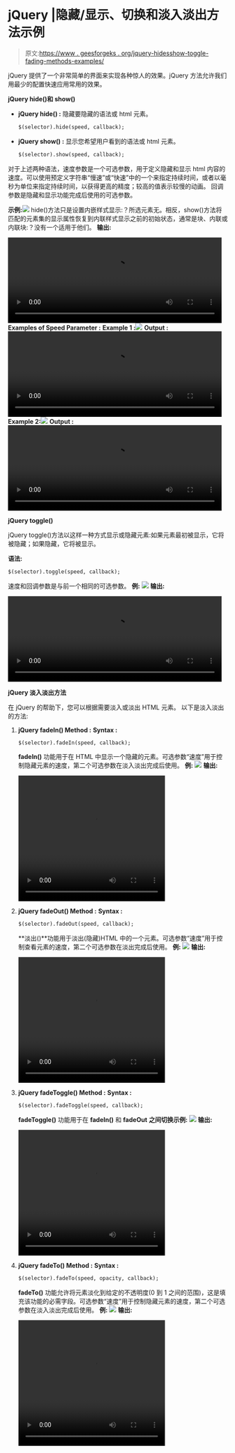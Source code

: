 # jQuery |隐藏/显示、切换和淡入淡出方法示例

> 原文:[https://www . geesforgeks . org/jquery-hidesshow-toggle-fading-methods-examples/](https://www.geeksforgeeks.org/jquery-hideshow-toggle-fading-methods-examples/)

jQuery 提供了一个非常简单的界面来实现各种惊人的效果。jQuery 方法允许我们用最少的配置快速应用常用的效果。

**jQuery hide()和 show()**

*   **jQuery hide() :** 隐藏要隐藏的语法或 html 元素。

    ```html
    $(selector).hide(speed, callback);
    ```

*   **jQuery show() :** 显示您希望用户看到的语法或 html 元素。

    ```html
    $(selector).show(speed, callback);
    ```

对于上述两种语法，速度参数是一个可选参数，用于定义隐藏和显示 html 内容的速度。可以使用预定义字符串“慢速”或“快速”中的一个来指定持续时间，或者以毫秒为单位来指定持续时间，以获得更高的精度；较高的值表示较慢的动画。
回调参数是隐藏和显示功能完成后使用的可选参数。

**示例:**![](img/ccd6debc5ac8f6d5cf9b2d820038e7f7.png)
hide()方法只是设置内嵌样式显示:？所选元素无。相反，show()方法将匹配的元素集的显示属性恢复到内联样式显示之前的初始状态，通常是块、内联或内联块:？没有一个适用于他们。
**输出:**

<video class="wp-video-shortcode" id="video-199634-1" width="490" height="196" preload="metadata" controls=""><source type="video/webm" src="https://media.geeksforgeeks.org/wp-content/uploads/1.webm?_=1">[https://media.geeksforgeeks.org/wp-content/uploads/1.webm](https://media.geeksforgeeks.org/wp-content/uploads/1.webm)</video>
**Examples of Speed Parameter :**
**Example 1 :**![](img/8d7c409d3dbb1d08a50f78124af3d005.png)
**Output :**<video class="wp-video-shortcode" id="video-199634-2" width="490" height="196" preload="metadata" controls=""><source type="video/webm" src="https://media.geeksforgeeks.org/wp-content/uploads/2.webm?_=2">[https://media.geeksforgeeks.org/wp-content/uploads/2.webm](https://media.geeksforgeeks.org/wp-content/uploads/2.webm)</video>
**Example 2:**![](img/6b1ce53db2075183e97b758df410a0ac.png)
**Output :**<video class="wp-video-shortcode" id="video-199634-3" width="490" height="196" preload="metadata" controls=""><source type="video/webm" src="https://media.geeksforgeeks.org/wp-content/uploads/3.webm?_=3">[https://media.geeksforgeeks.org/wp-content/uploads/3.webm](https://media.geeksforgeeks.org/wp-content/uploads/3.webm)</video>

**jQuery toggle()**

jQuery toggle()方法以这样一种方式显示或隐藏元素:如果元素最初被显示，它将被隐藏；如果隐藏，它将被显示。

**语法:**

```html
$(selector).toggle(speed, callback);
```

速度和回调参数是与前一个相同的可选参数。
**例:** ![](img/c8d43032d3031ccfd2e8034467edd855.png)
**输出:**

<video class="wp-video-shortcode" id="video-199634-4" width="490" height="196" preload="metadata" controls=""><source type="video/webm" src="https://media.geeksforgeeks.org/wp-content/uploads/4.webm?_=4">[https://media.geeksforgeeks.org/wp-content/uploads/4.webm](https://media.geeksforgeeks.org/wp-content/uploads/4.webm)</video>

**jQuery 淡入淡出方法**

在 jQuery 的帮助下，您可以根据需要淡入或淡出 HTML 元素。
以下是淡入淡出的方法:

1.  **jQuery fadeIn() Method :**
    **Syntax :**

    ```html
    $(selector).fadeIn(speed, callback);
    ```

    **fadeIn()** 功能用于在 HTML 中显示一个隐藏的元素。可选参数“速度”用于控制隐藏元素的速度，第二个可选参数在淡入淡出完成后使用。
    **例:** ![](img/c789ef2a9b0a1e5014d0febbbfff4885.png)
    **输出:**

    <video class="wp-video-shortcode" id="video-199634-5" width="336" height="288" preload="metadata" controls=""><source type="video/webm" src="https://media.geeksforgeeks.org/wp-content/uploads/6.webm?_=5">[https://media.geeksforgeeks.org/wp-content/uploads/6.webm](https://media.geeksforgeeks.org/wp-content/uploads/6.webm)</video>
2.  **jQuery fadeOut() Method :**
    **Syntax :**

    ```html
    $(selector).fadeOut(speed, callback);
    ```

    **淡出()**功能用于淡出(隐藏)HTML 中的一个元素。可选参数“速度”用于控制查看元素的速度，第二个可选参数在淡出完成后使用。
    **例:** ![](img/5a61cecf539d548a788f0b762f4fdae1.png)
    **输出:**

    <video class="wp-video-shortcode" id="video-199634-6" width="336" height="288" preload="metadata" controls=""><source type="video/webm" src="https://media.geeksforgeeks.org/wp-content/uploads/7.webm?_=6">[https://media.geeksforgeeks.org/wp-content/uploads/7.webm](https://media.geeksforgeeks.org/wp-content/uploads/7.webm)</video>
3.  **jQuery fadeToggle() Method :**
    **Syntax :**

    ```html
    $(selector).fadeToggle(speed, callback);
    ```

    **fadeToggle()** 功能用于在 **fadeIn()** 和 **fadeOut**
    **之间切换示例:** ![](img/40fa373a22fd9adec1079c6ed084728b.png)
    **输出:**

    <video class="wp-video-shortcode" id="video-199634-7" width="336" height="288" preload="metadata" controls=""><source type="video/webm" src="https://media.geeksforgeeks.org/wp-content/uploads/8.webm?_=7">[https://media.geeksforgeeks.org/wp-content/uploads/8.webm](https://media.geeksforgeeks.org/wp-content/uploads/8.webm)</video>
4.  **jQuery fadeTo() Method :**
    **Syntax :**

    ```html
    $(selector).fadeTo(speed, opacity, callback);
    ```

    **fadeTo()** 功能允许将元素淡化到给定的不透明度(0 到 1 之间的范围)，这是填充该功能的必需字段。可选参数“速度”用于控制隐藏元素的速度，第二个可选参数在淡入淡出完成后使用。
    **例:** ![](img/dfdfcee29a9e8609cdd48146a97416d0.png)
    **输出:**

    <video class="wp-video-shortcode" id="video-199634-8" width="336" height="288" preload="metadata" controls=""><source type="video/webm" src="https://media.geeksforgeeks.org/wp-content/uploads/81.webm?_=8">[https://media.geeksforgeeks.org/wp-content/uploads/81.webm](https://media.geeksforgeeks.org/wp-content/uploads/81.webm)</video>